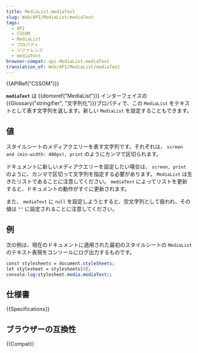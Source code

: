 ```yaml
---
title: MediaList.mediaText
slug: Web/API/MediaList/mediaText
tags:
  - API
  - CSSOM
  - MediaList
  - プロパティ
  - リファレンス
  - mediaText
browser-compat: api.MediaList.mediaText
translation_of: Web/API/MediaList/mediaText
---
```

{{APIRef("CSSOM")}}

**`mediaText`** は {{domxref("MediaList")}} インターフェイスの{{Glossary("stringifier", "文字列化")}}プロパティで、この `MediaList` をテキストとして表す文字列を返します。新しい `MediaList` を設定することもできます。

## 値

スタイルシートのメディアクエリーを表す文字列です。それぞれは、 `screen and (min-width: 480px), print` のようにカンマで区切られます。

ドキュメントに新しいメディアクエリーを設定したい場合は、 `screen, print` のように、カンマで区切って文字列を指定する必要があります。 `MediaList` は生きたリストであることに注意してください。 `mediaText` によってリストを更新すると、ドキュメントの動作がすぐに更新されます。

また、 `mediaText` に `null` を設定しようとすると、空文字列として扱われ、その値は `""` に設定されることに注意してください。

## 例

次の例は、現在のドキュメントに適用された最初のスタイルシートの `MediaList` のテキスト表現をコンソールにログ出力するものです。

```css
const stylesheets = document.styleSheets;
let stylesheet = stylesheets[0];
console.log(stylesheet.media.mediaText);
```

## 仕様書

{{Specifications}}

## ブラウザーの互換性

{{Compat}}
